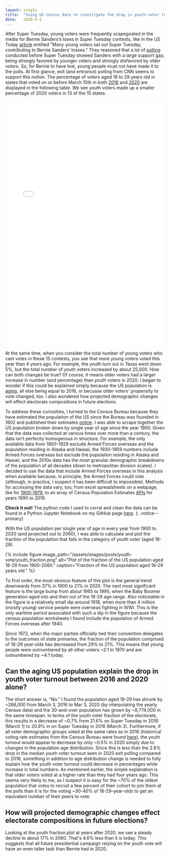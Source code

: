 ```yaml
---
layout: single
title:  "Using US Census data to investigate the drop in youth-voter turnout in 2020"
date:   2020-4-1
---
```



After Super Tuesday, young voters were frequently scapegoated in the media for Bernie Sanders’s loses in Super Tuesday contests, like in the US Today [article](https://www.usatoday.com/story/news/politics/elections/2020/03/04/super-tuesday-bernie-sanders-youth-votes-fell-short-compared-2016/4947795002/) entitled "Many young voters sat out Super Tuesday, contributing to Bernie Sanders’ losses." They reasoned that a lot of [polling](https://nymag.com/intelligencer/2020/02/this-one-chart-explains-why-young-voters-back-bernie-sanders.html) conducted before Super Tuesday showed Sanders with a large support gap, being strongly favored by younger voters and strongly disfavored by older voters. So, for Bernie to have lost, young people must not have made it to the polls. At first glance, exit (and entrance) polling from CNN seems to support this notion. The percentage of voters aged 18 to 29 years old in states that voted on or before March 10th in both [2016](https://www.cnn.com/election/2016/primaries/polls/) and [2020](https://www.cnn.com/election/2020/entrance-and-exit-polls/) are displayed in the following table. We see youth voters made up a smaller percentage of 2020 voters in 13 of the 15 states.

<iframe title="Youth voter turnout in Democratic Primaries has dropped in terms of percentages" aria-label="Table" id="datawrapper-chart-xoMeU" src="//datawrapper.dwcdn.net/xoMeU/2/" scrolling="no" frameborder="0" style="background: #FFFFFF; width: 0; min-width: 100% !important; border: none;" height="774"></iframe><script type="text/javascript">!function(){"use strict";window.addEventListener("message",function(a){if(void 0!==a.data["datawrapper-height"])for(var e in a.data["datawrapper-height"]){var t=document.getElementById("datawrapper-chart-"+e)||document.querySelector("iframe[src*='"+e+"']");t&&(t.style.height=a.data["datawrapper-height"][e]+"px")}})}();
</script>

<!--- Added "background: #FFFFFF;" after style=" to secure a solid white background --->

<!--- {% include figure image_path="/assets/images/posts/youth-vote/youth_voter_turnout_wtitle.png" alt="Three column table showing youth voter turnout in 2016 and 2020 and the difference." width="200" caption="Voter Turnout for 18-29 year-olds in Democratic Presidential Primaries. Sources: [[1]](https://www.cnn.com/election/2016/primaries/polls/) [[2]](https://www.cnn.com/election/2020/entrance-and-exit-polls/)" %} --->

<!--- <a href="{{ site.baseurl }}/assets/images/youth_vote_post/youth_voter_turnout_wtitle.png" imageanchor="1" style="margin-left: 1em; margin-right: 1em;"><img border="0" width="200" src="{{ site.baseurl }}/assets/images/youth_vote_post/youth_voter_turnout_wtitle.png" caption="Voter Turnout for 18-29 year-olds in Democratic Presidential Primaries. Sources: [[1]](https://www.cnn.com/election/2016/primaries/polls/) [[2]](https://www.cnn.com/election/2020/entrance-and-exit-polls/)"/></a> --->

<!--- <figure class="figure">
  <img src="/assets/images/youth_vote_post/youth_voter_turnout_wtitle.png" style="margin-left: 5em; margin-right: 5em; max-width: 200px;"
       alt="Three column table showing youth voter turnout in 2016 and 2020 and the difference." align="middle"/>
    <figcaption>
      {{"Voter Turnout for 18-29 year-olds in Democratic Presidential Primaries. Sources: [[1]](https://www.cnn.com/election/2016/primaries/polls/) [[2]](https://www.cnn.com/election/2020/entrance-and-exit-polls/)" | markdownify }}
    </figcaption>
</figure> --->

<!--- While the margin of error of exit polls is typically 3-4%, averages are more robust. The average difference in youth voter turnout in these 15 states is -2.4%. Weighted by the number of 2020 voters in each state, the weighted average is even larger, -2.8%. --->

At the same time, when you consider the total number of young voters who cast votes in these 15 contests, you see that more young voters voted this year than 4 years ago. For example, the youth turn out in Texas went down 5%, but the total number of youth voters increased by about 25,000. How can both changes be true? Of course, it means older voters had a larger increase in number (and percentage) than youth voters in 2020. I began to wonder if this could be explained simply because the US population is [aging](https://www.census.gov/newsroom/blogs/random-samplings/2016/06/americas-age-profile-told-through-population-pyramids.html), all else being equal to 2016, or becuase older voters' propensity to vote changed, too. I also wondered how projected demographic changes will effect electorate compositions in future elections.

To address these curiosities, I turned to the Census Bureau because they have estimated the population of the US since the Bureau was founded in 1902 and published their estimates [online](https://www.census.gov/). I was able to scrape together the US population broken down by single year of age since the year 1900. Given that the data was collected at various times over more than a century, the data isn’t perfectly homogenous in structure. For example, the only available data from 1900-1929 exclude Armed Forces overseas and the population residing in Alaska and Hawaii, the 1930-1959 numbers include Armed Forces overseas but exclude the population residing in Alaska and Hawaii, and the 2010s data has the most granular demographic breakdowns of the population of all decades (down to metropolitan division scales). I decided to use the data that include Armed Forces overseas in this analysis when available because, in principle, the Armed Forces could vote (although, in practice, I suspect it has been difficult to impossible). Methods for accessing the data vary, too; from excel spreadsheets on a webpage, like for [1900-1979](https://www.census.gov/data/tables/time-series/demo/popest/pre-1980-national.html), to an array of Census Population Estimates [APIs](https://www.census.gov/data/developers/data-sets/popest-popproj/popest.html) for years 1990 to 2019. 

**Check it out!** The python code I used to corral and clean the data can be found in a Python Jupyter Notebook on my GitHub page [here](https://github.com/stevans/youth-voters-census-data/blob/master/notebooks/Exploring_census_data.ipynb). 
{: .notice--primary}

With the US population per single year of age in every year from 1900 to 2020 (and projected out to 2060), I was able to calculate and plot the fraction of the population that falls in the category of youth voter (aged 18-29). 

{% include figure image_path="/assets/images/posts/youth-vote/youth_fraction.png" alt="Plot of the fraction of the US population aged 18-29 from 1900-2060." caption="Fraction of the US population aged 18-29 years old." %} 

To first order, the most obvious feature of this plot is the general trend downwards from 37% in 1900 to 21% in 2020. The next most significant feature is the large bump from about 1965 to 1995, when the Baby Boomer generation aged into and then out of the 18-29 age range. Also noticeable in the figure is a relatively small dip around 1918, when more than 4 million (mostly young) service people were overseas fighting in WWI. This is the only wartime period associated with such a dip in the figure because the census population worksheets I found include the population of Armed Forces overseas after 1940. 

Since 1972, when the major parties officially tied their convention delegates to the outcomes of state primaries, the fraction of the population comprised of 18-29 year-olds has decreased from 29% to 21%. This means that young people were outnumbered by all other voters ~2:1 in 1970 and are outnumbered by ~4:1 today.

## Can the aging US population explain the drop in youth voter turnout between 2016 and 2020 alone?

The short answer is, "No." I found the population aged 18-29 has shrunk by ~266,000 from March 3, 2016 to Mar 3, 2020 (by interpolating the yearly Census data) and the 30-and-over population has grown by ~8,774,000 in the same timespan. In terms of the youth voter fraction of the electorate, this results in a decrease of ~0.7% from 21.6% on Super Tuesday in 2016 (March 1) to 20.9% in on Super Tuesday in 2016 (March 3). Furthermore, if all voter demographic groups voted at the same rates as in 2016 (historical voting rate estimates from the Census Bureau were found [here](https://www.census.gov/data/tables/time-series/demo/voting-and-registration/voting-historical-time-series.html)), the youth turnout would appear to decrease by only ~0.5% in 2020 simply due to changes in the population age distribution. Since this is less than the 2.8% drop in the median youth voter turnout seen in 2020 exit polling compared to 2016, something in addition to age distribution change is needed to fully explain how the youth voter turnout could decrease in percentages while increase in total numbers. As mentioned earlier, the simple explanation is that older voters voted at a higher rate than they had four years ago. This seems very likely to me, as I suspect it is easy for the ~70% of the oldest population that votes to recruit a few percent of their cohort to join them at the polls than it is for the voting ~30-40% of 18-29-year-olds to get an equivalent number of their peers to vote.

## How will projected demographic changes effect electorate compositions in future elections?

Looking at the youth fraction plot at years after 2020, we see a steady decline to about 17% in 2060. That's 4.6% less than it is today. This suggests that all future presidential campaign relying on the youth vote will have an even taller task than Bernie had in 2020.